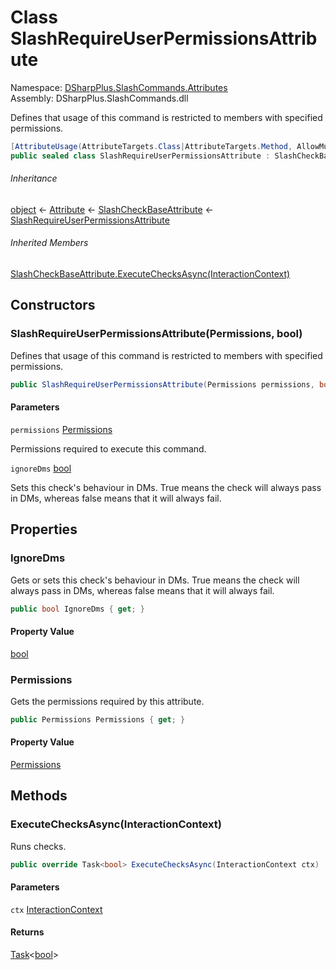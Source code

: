 # Class SlashRequireUserPermissionsAttribute

Namespace: [DSharpPlus.SlashCommands.Attributes](DSharpPlus.SlashCommands.Attributes.md)  
Assembly: DSharpPlus.SlashCommands.dll

Defines that usage of this command is restricted to members with specified permissions.

```csharp
[AttributeUsage(AttributeTargets.Class|AttributeTargets.Method, AllowMultiple = false, Inherited = false)]
public sealed class SlashRequireUserPermissionsAttribute : SlashCheckBaseAttribute
```

###### Inheritance

[object](https://learn.microsoft.com/dotnet/api/system.object) ← 
[Attribute](https://learn.microsoft.com/dotnet/api/system.attribute) ← 
[SlashCheckBaseAttribute](DSharpPlus.SlashCommands.SlashCheckBaseAttribute.md) ← 
[SlashRequireUserPermissionsAttribute](DSharpPlus.SlashCommands.Attributes.SlashRequireUserPermissionsAttribute.md)

###### Inherited Members

[SlashCheckBaseAttribute.ExecuteChecksAsync\(InteractionContext\)](DSharpPlus.SlashCommands.SlashCheckBaseAttribute.md\#DSharpPlus\_SlashCommands\_SlashCheckBaseAttribute\_ExecuteChecksAsync\_DSharpPlus\_SlashCommands\_InteractionContext\_)

## Constructors

### <a id="DSharpPlus_SlashCommands_Attributes_SlashRequireUserPermissionsAttribute__ctor_DSharpPlus_Permissions_System_Boolean_"></a>SlashRequireUserPermissionsAttribute\(Permissions, bool\)

Defines that usage of this command is restricted to members with specified permissions.

```csharp
public SlashRequireUserPermissionsAttribute(Permissions permissions, bool ignoreDms = true)
```

#### Parameters

`permissions` [Permissions](DSharpPlus.Permissions.md)

Permissions required to execute this command.

`ignoreDms` [bool](https://learn.microsoft.com/dotnet/api/system.boolean)

Sets this check's behaviour in DMs. True means the check will always pass in DMs, whereas false means that it will always fail.

## Properties

### <a id="DSharpPlus_SlashCommands_Attributes_SlashRequireUserPermissionsAttribute_IgnoreDms"></a>IgnoreDms

Gets or sets this check's behaviour in DMs. True means the check will always pass in DMs, whereas false means that it will always fail.

```csharp
public bool IgnoreDms { get; }
```

#### Property Value

[bool](https://learn.microsoft.com/dotnet/api/system.boolean)

### <a id="DSharpPlus_SlashCommands_Attributes_SlashRequireUserPermissionsAttribute_Permissions"></a>Permissions

Gets the permissions required by this attribute.

```csharp
public Permissions Permissions { get; }
```

#### Property Value

[Permissions](DSharpPlus.Permissions.md)

## Methods

### <a id="DSharpPlus_SlashCommands_Attributes_SlashRequireUserPermissionsAttribute_ExecuteChecksAsync_DSharpPlus_SlashCommands_InteractionContext_"></a>ExecuteChecksAsync\(InteractionContext\)

Runs checks.

```csharp
public override Task<bool> ExecuteChecksAsync(InteractionContext ctx)
```

#### Parameters

`ctx` [InteractionContext](DSharpPlus.SlashCommands.InteractionContext.md)

#### Returns

[Task](https://learn.microsoft.com/dotnet/api/system.threading.tasks.task\-1)<[bool](https://learn.microsoft.com/dotnet/api/system.boolean)\>

